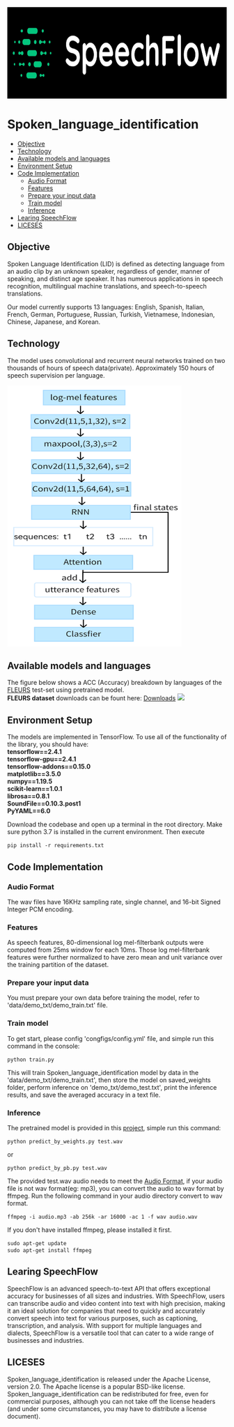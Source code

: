 <div align=center><img width='800' height='210' src='https://github.com/SpeechFlow-io/Spoken_language_identification/blob/main/speechflow.jpg'></div>


 # Spoken_language_identification 
* [Objective](#objective)
* [Technology](#technology)
* [Available models and languages](#available-models-and-languages)
* [Environment Setup](#environment-setup)
* [Code Implementation](#code-implementation)
   * [Audio Format](#audio-format)
   * [Features](#features)
   * [Prepare your input data](#prepare-your-input-data)
   *  [Train model](#train-model)
   *  [Inference](#inference)
* [Learing SpeechFlow](#learning-speechflow)
* [ LICESES](#liceses)
## Objective 
Spoken Language Identification (LID) is defined as detecting language from an audio clip by an unknown speaker, regardless of gender, manner of speaking, and distinct age speaker. It has numerous applications in speech recognition, multilingual machine translations, and speech-to-speech translations. 

Our model currently supports 13 languages: English, Spanish, Italian, French, German, Portuguese, Russian, Turkish, Vietnamese, Indonesian, Chinese, Japanese, and Korean.

## Technology
The model uses convolutional and recurrent neural networks trained on two thousands of hours of speech data(private). Approximately 150 hours of speech supervision per language.

<img width='400' height='600' src='https://github.com/SpeechFlow-io/Spoken_language_identification/blob/main/network.png'><br/>

## Available models and languages
 The figure below shows a ACC (Accuracy) breakdown by languages of the [FLEURS](https://arxiv.org/pdf/2205.12446.pdf) test-set using pretrained model.</br>
**FLEURS dataset** downloads can be fount here: [Downloads](https://www.tensorflow.org/datasets/catalog/xtreme_s#xtreme_sfleurstr_tr)
![](https://github.com/zhong-ying-china/Multi-Spoken-language-recognition/blob/main/fleurs.jpg)
     
## Environment Setup
The models are implemented in TensorFlow.
To use all of the functionality of the library, you should have:</br>
**tensorflow==2.4.1</br>
tensorflow-gpu==2.4.1</br>
tensorflow-addons==0.15.0</br>
matplotlib==3.5.0</br>
numpy==1.19.5</br>
scikit-learn==1.0.1</br>
librosa==0.8.1</br>
SoundFile==0.10.3.post1</br>
PyYAML==6.0**</br>

Download the codebase and open up a terminal in the root directory. Make sure python 3.7 is installed in the current environment. Then execute
```
pip install -r requirements.txt
```

## Code Implementation
### **Audio Format** 
The wav files have 16KHz sampling rate, single channel, and 16-bit Signed Integer PCM encoding.

### **Features** 
As speech features, 80-dimensional log mel-filterbank outputs were computed from 25ms window for each 10ms. Those log mel-filterbank features were further normalized to have zero mean and unit variance over the training partition of the dataset.

### **Prepare your input data**
You must prepare your own data before training the model, refer to 'data/demo_txt/demo_train.txt' file.

### **Train model**
To get start, please config 'congfigs/config.yml' file,  and simple run this command in the console:

```
python train.py
```
This will train Spoken_language_identification model by data in the 'data/demo_txt/demo_train.txt', then store the model on saved_weights folder, perform inference on 'demo_txt/demo_test.txt', print the inference results, and save the averaged accuracy in a text file.
### **Inference**
The pretrained model is provided in this [project](https://github.com/SpeechFlow-io/Spoken_language_identification/tree/main/saved_weights/20230228-084356), simple run this command:
```
python predict_by_weights.py test.wav
```
or
```
python predict_by_pb.py test.wav
```
The provided test.wav audio needs to meet the [Audio Format](#audio-format), if your audio file is not wav format(eg: mp3), you can convert the audio to wav format by ffmpeg. Run the following command in your audio directory convert  to wav format.
```
ffmpeg -i audio.mp3 -ab 256k -ar 16000 -ac 1 -f wav audio.wav
```
If you don't have installed ffmpeg, please installed it first.
```
sudo apt-get update
sudo apt-get install ffmpeg
```

## Learing SpeechFlow
SpeechFlow is an advanced speech-to-text API that offers exceptional accuracy for businesses of all sizes and industries. With SpeechFlow, users can transcribe audio and video content into text with high precision, making it an ideal solution for companies that need to quickly and accurately convert speech into text for various purposes, such as captioning, transcription, and analysis. With support for multiple languages and dialects, SpeechFlow is a versatile tool that can cater to a wide range of businesses and industries.

## LICESES
Spoken_language_identification is released under the Apache License, version 2.0. The Apache license is a popular BSD-like license. Spoken_language_identification can be redistributed for free, even for commercial purposes, although you can not take off the license headers (and under some circumstances, you may have to distribute a license document).

